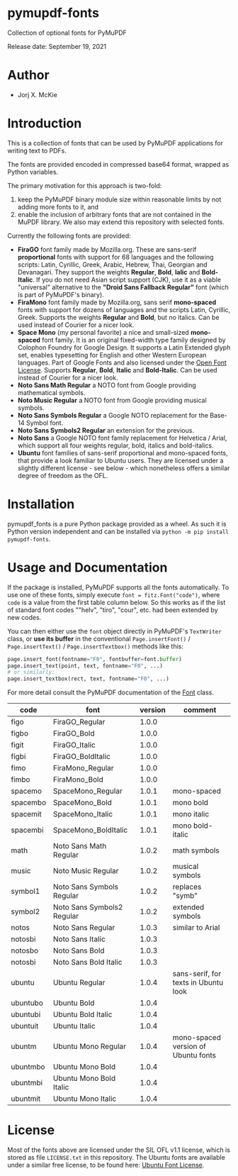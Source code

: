# pymupdf-fonts
Collection of optional fonts for PyMuPDF

Release date: September 19, 2021

# Author

* Jorj X. McKie

# Introduction

This is a collection of fonts that can be used by PyMuPDF applications for writing text to PDFs.

The fonts are provided encoded in compressed base64 format, wrapped as Python variables.

The primary motivation for this approach is two-fold:

1. keep the PyMuPDF binary module size within reasonable limits by not adding more fonts to it, and
2. enable the inclusion of arbitrary fonts that are not contained in the MuPDF library. We also may extend this repository with selected fonts.

Currently the following fonts are provided:
* **FiraGO** font family made by Mozilla.org. These are sans-serif **proportional** fonts with support for 68 languages and the following scripts: Latin, Cyrillic, Greek, Arabic, Hebrew, Thai, Georgian and Devanagari. They support the weights **Regular**, **Bold**, **Ialic** and **Bold-Italic**. If you do not need Asian script support (CJK), use it as a viable "universal" alternative to the **"Droid Sans Fallback Regular"** font (which is part of PyMuPDF's binary).
* **FiraMono** font family made by Mozilla.org, sans serif **mono-spaced** fonts with support for dozens of languages and the scripts Latin, Cyrillic, Greek. Supports the weights **Regular** and **Bold**, but no italics. Can be used instead of Courier for a nicer look.
* **Space Mono** (my personal favorite) a nice and small-sized **mono-spaced** font family. It is an original fixed-width type family designed by Colophon Foundry for Google Design. It supports a Latin Extended glyph set, enables typesetting for English and other Western European languages. Part of Google Fonts and also licensed under the [Open Font License](https://scripts.sil.org/cms/scripts/page.php?site_id=nrsi&id=OFL). Supports **Regular**, **Bold**, **Italic** and **Bold-Italic**. Can be used instead of Courier for a nicer look.
* **Noto Sans Math Regular** a NOTO font from Google providing mathematical symbols.
* **Noto Music Regular** a NOTO font from Google providing musical symbols.
* **Noto Sans Symbols Regular** a Google NOTO replacement for the Base-14 Symbol font.
* **Noto Sans Symbols2 Regular** an extension for the previous.
* **Noto Sans** a Google NOTO font family replacement for Helvetica / Arial, which support all four weights regular, bold, italics and bold-italics.
* **Ubuntu** font families of sans-serif proportional and mono-spaced fonts, that provide a look familiar to Ubuntu users. They are licensed under a slightly different license - see below - which nonetheless offers a similar degree of freedom as the OFL.


# Installation

pymupdf_fonts is a pure Python package provided as a wheel. As such it is Python version independent and can be installed via `python -m pip install pymupdf-fonts`.

# Usage and Documentation

If the package is installed, PyMuPDF supports all the fonts automatically. To use one of these fonts, simply execute ``font = fitz.Font("code")``, where ``code`` is a value from the first table column below. So this works as if the list of standard font codes ""helv", "tiro", "cour", etc. had been extended by new codes.

You can then either use the ``font`` object directly in PyMuPDF's ``TextWriter`` class, or **use its buffer** in the conventional `Page.insertFont()` / `Page.insertText()` / `Page.insertTextbox()` methods like this:

```python
page.insert_font(fontname="F0", fontbuffer=font.buffer)
page.insert_text(point, text, fontname="F0", ...)
# or similarly:
page.insert_textbox(rect, text, fontname="F0", ...)
```

For more detail consult the PyMuPDF documentation of the [Font](https://pymupdf.readthedocs.io/en/latest/font.html) class.


| code | font | version | comment |
|------|------|---------|---------|
| figo | FiraGO_Regular | 1.0.0 |
| figbo | FiraGO_Bold | 1.0.0 |
| figit | FiraGO_Italic | 1.0.0 |
| figbi | FiraGO_BoldItalic | 1.0.0 |
| fimo | FiraMono_Regular | 1.0.0 |
| fimbo | FiraMono_Bold | 1.0.0 |
| spacemo | SpaceMono_Regular | 1.0.1 | mono-spaced
| spacembo | SpaceMono_Bold | 1.0.1 | mono bold
| spacemit | SpaceMono_Italic | 1.0.1 | mono italic
| spacembi | SpaceMono_BoldItalic | 1.0.1 | mono bold-italic
| math | Noto Sans Math Regular | 1.0.2 | math symbols |
| music | Noto Music Regular | 1.0.2 | musical symbols |
| symbol1 | Noto Sans Symbols Regular | 1.0.2 | replaces "symb" |
| symbol2 | Noto Sans Symbols2 Regular | 1.0.2 | extended symbols |
| notos | Noto Sans Regular | 1.0.3 | similar to Arial |
| notosbi | Noto Sans Italic | 1.0.3 | 
| notosbo | Noto Sans Bold | 1.0.3 |
| notosbi | Noto Sans Bold Italic | 1.0.3 |
| ubuntu | Ubuntu Regular | 1.0.4 | sans-serif, for texts in Ubuntu look
| ubuntubo | Ubuntu Bold | 1.0.4 |
| ubuntubi | Ubuntu Bold Italic | 1.0.4 |
| ubuntuit | Ubuntu Italic | 1.0.4 |
| ubuntm | Ubuntu Mono Regular | 1.0.4 | mono-spaced version of Ubuntu fonts
| ubuntmbo | Ubuntu Mono Bold | 1.0.4 |
| ubuntmbi | Ubuntu Mono Bold Italic | 1.0.4 |
| ubuntmit | Ubuntu Mono Italic | 1.0.4 |

# License
Most of the fonts above are licensed under the SIL OFL v1.1 license, which is stored as file `LICENSE.txt` in this repository.
The Ubuntu fonts are available under a similar free license, to be found here: [Ubuntu Font License](http://font.ubuntu.com/ufl/).
